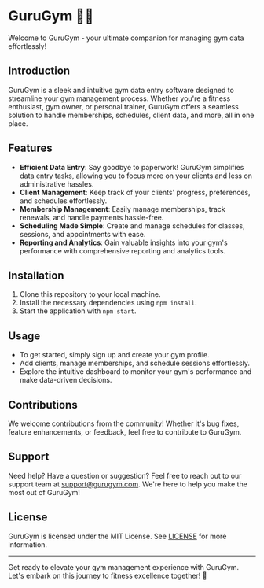 # GuruGym 🏋️‍♂️

Welcome to GuruGym - your ultimate companion for managing gym data effortlessly!

## Introduction
GuruGym is a sleek and intuitive gym data entry software designed to streamline your gym management process. Whether you're a fitness enthusiast, gym owner, or personal trainer, GuruGym offers a seamless solution to handle memberships, schedules, client data, and more, all in one place.

## Features
- **Efficient Data Entry**: Say goodbye to paperwork! GuruGym simplifies data entry tasks, allowing you to focus more on your clients and less on administrative hassles.
- **Client Management**: Keep track of your clients' progress, preferences, and schedules effortlessly.
- **Membership Management**: Easily manage memberships, track renewals, and handle payments hassle-free.
- **Scheduling Made Simple**: Create and manage schedules for classes, sessions, and appointments with ease.
- **Reporting and Analytics**: Gain valuable insights into your gym's performance with comprehensive reporting and analytics tools.

## Installation
1. Clone this repository to your local machine.
2. Install the necessary dependencies using `npm install`.
3. Start the application with `npm start`.

## Usage
- To get started, simply sign up and create your gym profile.
- Add clients, manage memberships, and schedule sessions effortlessly.
- Explore the intuitive dashboard to monitor your gym's performance and make data-driven decisions.

## Contributions
We welcome contributions from the community! Whether it's bug fixes, feature enhancements, or feedback, feel free to contribute to GuruGym.

## Support
Need help? Have a question or suggestion? Feel free to reach out to our support team at support@gurugym.com. We're here to help you make the most out of GuruGym!

## License
GuruGym is licensed under the MIT License. See [LICENSE](LICENSE) for more information.

---

Get ready to elevate your gym management experience with GuruGym. Let's embark on this journey to fitness excellence together! 💪
